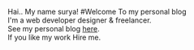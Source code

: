 Hai.. My name surya!
#Welcome 
To my personal blog <br>
I'm a web developer designer & freelancer. <br>
See my personal blog <a href="https://suryanu.github.io/me/" target="_blank">here</a>. <br>
If you like my work Hire me.
